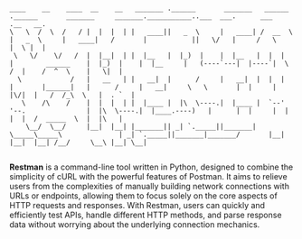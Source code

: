 ```

____    __    ____  __    __   _______ .______       _______   ______                    .______       _______     _______.___________..___  ___.      ___      .__   __. 
\   \  /  \  /   / |  |  |  | |   ____||   _  \     |   ____| /  __  \                   |   _  \     |   ____|   /       |           ||   \/   |     /   \     |  \ |  | 
 \   \/    \/   /  |  |__|  | |  |__   |  |_)  |    |  |__   |  |  |  |        ______    |  |_)  |    |  |__     |   (----`---|  |----`|  \  /  |    /  ^  \    |   \|  | 
  \            /   |   __   | |   __|  |      /     |   __|  |  |  |  |       |______|   |      /     |   __|     \   \       |  |     |  |\/|  |   /  /_\  \   |  . `  | 
   \    /\    /    |  |  |  | |  |____ |  |\  \----.|  |____ |  `--'  '--.               |  |\  \----.|  |____.----)   |      |  |     |  |  |  |  /  _____  \  |  |\   | 
    \__/  \__/     |__|  |__| |_______|| _| `._____||_______| \_____\_____\              | _| `._____||_______|_______/       |__|     |__|  |__| /__/     \__\ |__| \__| 
                                                                                                                                                                          
```


**Restman** is a command-line tool written in Python, designed to combine the simplicity of cURL with the powerful features of Postman. It aims to relieve users from the complexities of manually building network connections with URLs or endpoints, allowing them to focus solely on the core aspects of HTTP requests and responses. With Restman, users can quickly and efficiently test APIs, handle different HTTP methods, and parse response data without worrying about the underlying connection mechanics.


